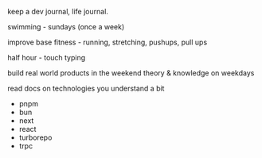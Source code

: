 keep a dev journal, life journal.

swimming - sundays (once a week)

improve base fitness - running, stretching, pushups, pull ups

half hour - touch typing

build real world products in the weekend
theory & knowledge on weekdays

read docs on technologies you understand a bit
- pnpm
- bun
- next
- react
- turborepo
- trpc


